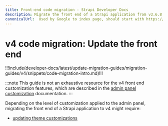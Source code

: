 ```yaml
---
title: Front-end code migration - Strapi Developer Docs
description: Migrate the front end of a Strapi application from v3.6.8 to v4.0.x with step-by-step instructions
canonicalUrl:  Used by Google to index page, should start with https://docs.strapi.io/ — delete this comment when done [paste final URL here]
---
```


<!-- TODO: update SEO -->

# v4 code migration: Update the front end

!!!include(developer-docs/latest/update-migration-guides/migration-guides/v4/snippets/code-migration-intro.md)!!!

:::note
This guide is not an exhaustive resource for the v4 front end customization features, which are described in the [admin panel customization](/developer-docs/latest/development/admin-customization.md) documentation.
:::

Depending on the level of customization applied to the admin panel, migrating the front end of a Strapi application to v4 might require:

- [updating theme customizations](/developer-docs/latest/update-migration-guides/migration-guides/v4/code/frontend/theming.md)
